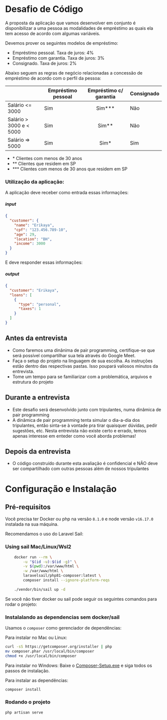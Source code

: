 # Desafio de Código

A proposta da aplicação que vamos desenvolver em conjunto é disponibilizar a uma pessoa as modalidades de empréstimo as quais ela tem acesso de acordo com algumas variáveis.

Devemos prover os seguintes modelos de empréstimo:

- Empréstimo pessoal. Taxa de juros: 4%
- Empréstimo com garantia. Taxa de juros: 3%
- Consignado. Taxa de juros: 2%

Abaixo seguem as regras de negócio relacionadas a concessão de empréstimo de acordo com o perfil da pessoa:

|                          | Empréstimo pessoal | Empréstimo c/ garantia | Consignado |
| ------------------------ | ------------------ | :--------------------: | ---------- |
| Salário <= 3000          | Sim                |       Sim\*\*\*        | Não        |
| Salário > 3000 e < 5000  | Sim                |        Sim\*\*         | Não        |
| Salário => 5000          | Sim                |         Sim\*          | Sim        |

- \* Clientes com menos de 30 anos
- \*\* Clientes que residem em SP
- \*\*\* Clientes com menos de 30 anos que residem em SP

### Utilização da aplicação:

A aplicação deve receber como entrada essas informações:

##### input

```json
{
  "customer": {
    "name": "Erikaya",
    "cpf": "123.456.789-10",
    "age": 29,
    "location": "BH",
    "income": 3000
  }
}
```

E deve responder essas informações:

##### output

```json
{
  "customer": "Erikaya",
  "loans": [
    {
      "type": "personal",
      "taxes": 1
    }
  ]
}
```

## Antes da entrevista
- Como faremos uma dinânima de pair programming, certifique-se que será possível compartilhar sua tela através do Google Meet.
- Faça o setup do projeto na linguagem de sua escolha. As instruções estão dentro das respectivas pastas. Isso poupará valiosos minutos da entrevista.
- Tome um tempo para se familiarizar com a problemática, arquivos e estrutura do projeto

## Durante a entrevista
- Este desafio será desenvolvido junto com tripulantes, numa dinâmica de pair programming
- A dinâmica de pair programming tenta simular o dia-a-dia dos tripulantes, então sinta-se à vontade pra tirar quaisquer dúvidas, pedir sugestões, etc. Nesta entrevista não existe certo e errado, temos  apenas interesse em enteder como você aborda problemas!

## Depois da entrevista
- O código construído durante esta avaliação é confidencial e NÃO deve ser compartilhado com outras pessoas além de nossos tripulantes

# Configuração e Instalação

## Pré-requisitos
Você precisa ter Docker ou php na versão `8.1.0` e node versão `v16.17.0` instalada na sua máquina.

Recomendamos o uso do Laravel Sail:

### Using sail Mac/Linux/Wsl2

```bash
    docker run --rm \
        -u "$(id -u):$(id -g)" \
        -v $(pwd):/var/www/html \
        -w /var/www/html \
        laravelsail/php81-composer:latest \
        composer install --ignore-platform-reqs
        
    ./vendor/bin/sail up -d
```

Se você não tiver docker ou sail pode seguir os seguintes comandos para rodar o projeto:

### Instalalando as dependencias sem docker/sail

Usamos o `composer` como gerenciador de dependências:

Para instalar no Mac ou Linux:
```sh
curl -sS https://getcomposer.org/installer | php
mv composer.phar /usr/local/bin/composer
chmod +x /usr/local/bin/composer
```

Para instalar no Windows:
Baixe o [Composer-Setup.exe](https://getcomposer.org/Composer-Setup.exe) e siga todos os passos de instalação.

Para instalar as dependências:

```sh
composer install
```

### Rodando o projeto
    
```bash
php artisan serve
```
